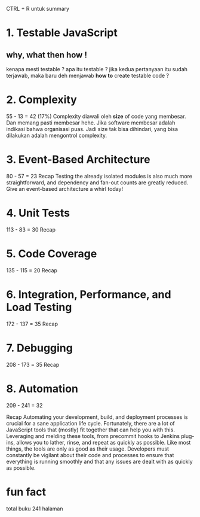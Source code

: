 CTRL + R untuk summary

# 1. Testable JavaScript

## why, what then how !
kenapa mesti testable ?
apa itu testable ?
jika kedua pertanyaan itu sudah terjawab, maka baru deh menjawab
**how to** create testable code ?

# 2. Complexity
55 - 13 = 42 (17%)
Complexity diawali oleh **size** of code yang membesar.
Dan memang pasti membesar hehe.
Jika software membesar adalah indikasi bahwa organisasi puas.
Jadi size tak bisa dihindari, yang bisa dilakukan adalah mengontrol complexity.

# 3. Event-Based Architecture
80 - 57 = 23
Recap
Testing the already isolated modules is also much more straightforward, and dependency and fan-out counts are greatly reduced. Give an event-based architecture a whirl today!

# 4. Unit Tests
113 - 83 = 30
Recap


# 5. Code Coverage
135 - 115 = 20
Recap


# 6. Integration, Performance, and Load Testing
172 - 137 = 35
Recap


# 7. Debugging
208 - 173 = 35
Recap

# 8. Automation
209 - 241 = 32

Recap
Automating your development, build, and deployment processes is crucial for a sane application life cycle. Fortunately, there are a lot of JavaScript tools that (mostly) fit together that can help you with this. Leveraging and melding these tools, from precommit hooks to Jenkins plug-ins, allows you to lather, rinse, and repeat as quickly as possible. Like most things, the tools are only as good as their usage. Developers must constantly be vigilant about their code and processes to ensure that everything is running smoothly and that any issues are dealt with as quickly as possible.


# fun fact
total buku 241 halaman

